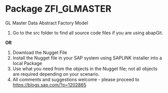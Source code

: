 # Package ZFI_GLMASTER
GL Master Data Abstract Factory Model
1. Go to the src folder to find all source code files if you are using abapGit.

<b>OR</b>

1. Download the Nugget File
2. Install the Nugget file in your SAP system using SAPLINK installer into a local Package
3. Use what you need from the objects in the Nugget file; not all objects are required depending on your scenario.
4. All comments and suggestions welcome - please proceed to https://blogs.sap.com/?p=1202865
